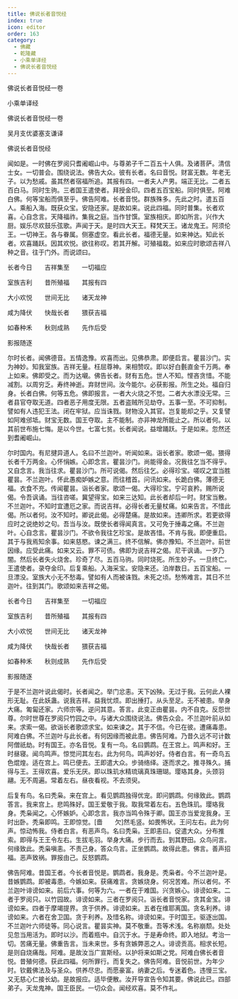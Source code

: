 ```yaml
---
title: 佛说长者音悦经
index: true
icon: editor
order: 163
category:
  - 佛藏
  - 乾隆藏
  - 小乘单译经
  - 佛说长者音悦经
---
```


佛说长者音悦经一卷  

小乘单译经  

佛说长者音悦经一卷  

吴月支优婆塞支谦译  

佛说长者音悦经  

闻如是。一时佛在罗阅只耆阇崛山中。与尊弟子千二百五十人俱。及诸菩萨。清信士女。一切普会。围绕说法。佛告大众。彼有长者。名曰音悦。财富无数。年老无子。以为愁戚。虽其然者宿福所追。其报有四。一者夫人产男。端正无比。二者五百白马。同时生驹。三者国王遣使者。拜授金印。四者五百宝船。同时俱至。阿难白佛。何等宝船而俱至乎。佛告阿难。长者音悦。群族殊多。先此之时。遣五百人。乘船入海。既获众宝。安隐还家。是故如来。说此四福。同时普集。长者欢喜。心自念言。天降福祚。集我之庭。当作甘馔。室族相庆。即如所言。兴作大厨。娱乐尽欢鼓乐弦歌。声闻于天。是时四大天王。释梵天王。诸龙鬼王。阿须伦王。一切神王。各与眷属。侧塞虚空。看此长者。福德无量。如来神达。知此长者。欢喜踊跃。因其欢悦。欲往称叹。若其开解。可殖福栽。如来应时歌颂吉祥八种之音。往于门外。而说颂曰。  

长者今日　　吉祥集至　　一切福应  

室族吉利　　昔所殖福　　其报有四  

大小欢悦　　世间无比　　诸天龙神  

咸为降伏　　快哉长者　　猥获吉福  

如春种禾　　秋则成熟　　先作后受  

影报随逐  

尔时长者。闻佛德音。五情逸豫。欢喜而出。见佛恭肃。即便启言。瞿昙沙门。实为神妙。知我室族。吉祥无量。枉屈尊神。来相赞叹。即以好白氎直金千万两。奉上如来。佛即受之。而为达嚫。佛告长者。财有五危。世人不知。悭吝贪惜。不能减割。以周穷乏。寿终神逝。弃财世间。汝今能尔。必获影报。所生之处。福自归身。长者白佛。何等五危。佛即报言。一者大火烧之不觉。二者大水漂没无常。三者县官夺取无道。四者恶子用度无限。五者盗贼所见劫夺。五事一至。不可抑制。譬如有人违犯王法。闭在牢狱。应当诛戮。财物没入其官。岂复能却之乎。又复譬如阿难邠坻。财宝无数。国王夺取。主不能制。亦非神龙所能止之。所以者何。以其前世布施七悔。是以今世。七富七贫。长者闻说。益增踊跃。于是如来。忽然还到耆阇崛山。  

尔时国内。有尼揵异道人。名曰不兰迦叶。听闻如来。诣长者家。歌颂一偈。猥得长者千万两金。心怀悁嫉。心即念言。瞿昙沙门。尚能得金。况我往乞当不得乎。又自念言。我当往求。瞿昙沙门。所可说偈。然后往乞。必得珍宝。嗟叹之宜当胜瞿昙。不兰迦叶。怀此愚痴妒嫉之意。而往稽首。问讯如来。长跪白佛。薄德无福。衣食不充。传闻瞿昙。诣长者家。歌颂一偈。大得珍宝。宁可哀矜。赐所说偈。令吾讽诵。当往咨嗟。冀望得宝。如来三达知。此长者却后一时。财宝当散。不兰迦叶。不知时宜遭厄之家。而说吉祥。必得长者无量杖痛。如来告言。不惜此偈。所以者何。汝不知时。卿说此偈。必得楚痛。是故如来。违卿所求。若更欲得应时之说绝妙之句。吾当与汝。既使长者得闻真言。又可免于捶毒之痛。不兰迦叶。心自念言。瞿昙沙门。不欲令我往乞珍宝。是故吝惜。不肯与我。即便重启。其于与我焉知余事。如来慈愍。谏之满三。终不信解。佛亦豫知。不兰迦叶。前世因缘。应受此痛。如来又云。罪不可债。佛即为说吉祥之偈。尼干讽诵。一岁乃闇。然后长者失火烧舍。珍奇了尽。五百马驹。同时烧死。所生妙子。一旦终亡。王遣使者。录夺金印。后复乘船。入海采宝。安隐来还。泊岸数日。五百宝船。一旦漂没。室族大小无不愁毒。譬如有人而被诛戮。未死之顷。愁怖难言。其日不兰迦叶。往到其门。歌颂如来吉祥之偈。  

长者今日　　吉祥集至　　一切福应  

室族吉利　　昔所殖福　　其报有四  

大小欢悦　　世间无比　　诸天龙神  

咸为降伏　　快哉长者　　猥获吉福  

如春种禾　　秋则成熟　　先作后受  

影报随逐  

于是不兰迦叶说此偈时。长者闻之。举门忿恚。天下凶殃。无过于我。云何此人裸形无耻。在此妖蛊。说我吉祥。益我忧烦。即出捶打。从头至足。无不被患。举身大痛。匍匐还家。六师宗等。逆问其意。答言。此变正由瞿昙。内不自克。反怨世尊。尔时世尊在罗阅只竹园之中。与诸大众围绕说法。佛告众会。不兰迦叶前从如来。求索一偈。欲诣长者歌颂求宝。如来谏之。其于不信。今已在彼。遭痛毒患。阿难白佛。不兰迦叶与此长者。有何因缘而被此患。佛告阿难。乃昔久远不可计数阿僧祇劫。时有国王。亦名音悦。复有一鸟。名曰鹦鹉。在王宫上。鸣声和好。王时昼寝。闻鸟鸣声。惊觉问其左右。此为何鸟。鸣声妙好。侍者白言。有一奇鸟五色焜煌。适在宫上。鸣已便去。王即遣大众。步骑络绎。逐而求之。推寻殊久。捕得与王。王得欢喜。爱乐无厌。即以珠玑水精琉璃真珠珊瑚。璎珞其身。头颈羽翮。无不周遍。常着左右。昼夜看视。不去须臾。  

后复有鸟。名曰秃枭。来在宫上。看见鹦鹉独得优宠。即问鹦鹉。何缘致此。鹦鹉答言。我来宫上。悲鸣殊好。国王爱敬于我。取我常着左右。五色珠玑。璎珞我身。秃枭闻之。心怀嫉妒。心即念言。我亦当鸣令殊于卿。国王亦当爱宠我身。王时出卧。秃枭即鸣。王即惊觉。[嗇　　欠]然毛竖。如畏怖状。王问左右。此为何声。惊动怖我。侍者白言。有恶声鸟。名曰秃枭。王即恚曰。促遣大众。分布推索。即得与王王令左右。生拔毛羽。举身大痛。步行而去。到其野田。众鸟问言。何缘致此。秃枭嗔恚。不责己身。答众鸟言。正坐鹦鹉。故得此患。佛言。善声招福。恶声致祸。罪报由己。反怒鹦鹉。  

佛告阿难。昔国王者。今长者音悦是。鹦鹉者。我身是。秃枭者。今不兰迦叶是。昔嫉鹦鹉。即被毒患。今嫉如来。获痛难言。贪嫉烧身。何况苦难。所以者何。不兰迦叶诽谤如来。前后六事。何等为六。一者在于难国。兴贪嫉心。诽谤如来。二者于罗阅只。以竹园故。诽谤如来。三者在罗阅只。诣长者音悦家。贪其金宝。诽谤如来。四者于摩竭提界。贪于供养。诽谤如来。五者在维耶离国。贪名利养。诽谤如来。六者在舍卫国。贪于利养。及惜名称。诽谤如来。于时国王。驱逐出国。不兰迦叶六师徒等。同心说言。瞿昙实神。莫不敬重。吾等术浅。名称崩颓。处处见忽当用活为。即时以沙。而着瓶中。自沉于水。于是寿命终。即入地狱。考治一切。苦痛无量。佛重告言。当未来世。多有贪嫉弊恶之人。诽谤贡高。相求长短。是则自烧痛哉。阿难。是故汝当广宣斯经。以护将来如斯之党。阿难白佛长者音悦。昔殖何德。获此四福。何所罪行。而复失之。佛告阿难。音悦前世。为年少时。钦戴佛法及与圣众。供养尽忠。而愿豪富。纳妻之后。专迷着色。违慢三宝。又无慈心仁接长幼。是故报应。适毕便散。汝开导宣告令知其要。佛说此已。四部弟子。天龙鬼神。国王臣民。一切众会。闻经欢喜。莫不作礼。  
